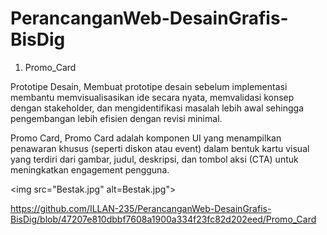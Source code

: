 # PerancanganWeb-DesainGrafis-BisDig

1. Promo_Card

Prototipe Desain,
Membuat prototipe desain sebelum implementasi membantu memvisualisasikan ide secara nyata, memvalidasi konsep dengan stakeholder, dan mengidentifikasi masalah lebih awal sehingga pengembangan lebih efisien dengan revisi minimal.

Promo Card,
Promo Card adalah komponen UI yang menampilkan penawaran khusus (seperti diskon atau event) dalam bentuk kartu visual yang terdiri dari gambar, judul, deskripsi, dan tombol aksi (CTA) untuk meningkatkan engagement pengguna.

<img src="Bestak.jpg" alt=Bestak.jpg">

https://github.com/ILLAN-235/PerancanganWeb-DesainGrafis-BisDig/blob/47207e810dbbf7608a1900a334f23fc82d202eed/Promo_Card
